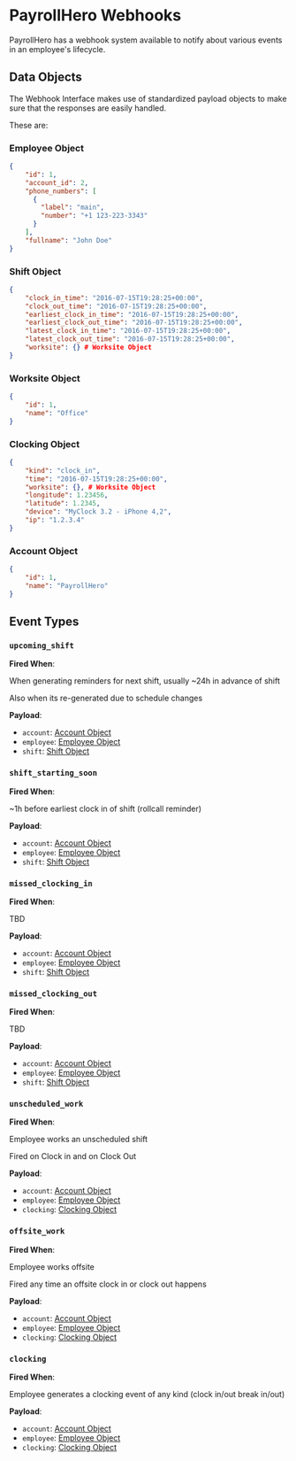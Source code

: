 # PayrollHero Webhooks

PayrollHero has a webhook system available to notify about various events in an employee's lifecycle.

## Data Objects

The Webhook Interface makes use of standardized payload objects to make sure that the responses are easily handled.

These are:

### Employee Object

```json
{
    "id": 1,
    "account_id": 2,
    "phone_numbers": [
      {
        "label": "main",
        "number": "+1 123-223-3343"
      }
    ],
    "fullname": "John Doe"
}
```

### Shift Object
```json
{
    "clock_in_time": "2016-07-15T19:28:25+00:00",
    "clock_out_time": "2016-07-15T19:28:25+00:00",
    "earliest_clock_in_time": "2016-07-15T19:28:25+00:00",
    "earliest_clock_out_time": "2016-07-15T19:28:25+00:00",
    "latest_clock_in_time": "2016-07-15T19:28:25+00:00",
    "latest_clock_out_time": "2016-07-15T19:28:25+00:00",
    "worksite": {} # Worksite Object
}
```

### Worksite Object
```json
{
    "id": 1,
    "name": "Office"
}
```

### Clocking Object
```json
{
    "kind": "clock_in",
    "time": "2016-07-15T19:28:25+00:00",
    "worksite": {}, # Worksite Object
    "longitude": 1.23456,
    "latitude": 1.2345,
    "device": "MyClock 3.2 - iPhone 4,2",
    "ip": "1.2.3.4"
}
```

### Account Object

```json
{
    "id": 1,
    "name": "PayrollHero"
}
```

## Event Types

### `upcoming_shift`

**Fired When**:

When generating reminders for next shift, usually ~24h in advance of shift

Also when its re-generated due to schedule changes

**Payload**:

 * `account`: [Account Object](#account-object)
 * `employee`: [Employee Object](#employee-object)
 * `shift`: [Shift Object](#shift-object)

### `shift_starting_soon`

**Fired When**:

~1h before earliest clock in of shift (rollcall reminder)

**Payload**:

 * `account`: [Account Object](#account-object)
 * `employee`: [Employee Object](#employee-object)
 * `shift`: [Shift Object](#shift-object)

### `missed_clocking_in`

**Fired When**:

TBD

**Payload**:

 * `account`: [Account Object](#account-object)
 * `employee`: [Employee Object](#employee-object)
 * `shift`: [Shift Object](#shift-object)

### `missed_clocking_out`

**Fired When**:

TBD

**Payload**:

 * `account`: [Account Object](#account-object)
 * `employee`: [Employee Object](#employee-object)
 * `shift`: [Shift Object](#shift-object)

### `unscheduled_work`

**Fired When**:

Employee works an unscheduled shift

Fired on Clock in and on Clock Out

**Payload**:

 * `account`: [Account Object](#account-object)
 * `employee`: [Employee Object](#employee-object)
 * `clocking`: [Clocking Object](#clocking-object)

### `offsite_work`

**Fired When**:

Employee works offsite

Fired any time an offsite clock in or clock out happens

**Payload**:

 * `account`: [Account Object](#account-object)
 * `employee`: [Employee Object](#employee-object)
 * `clocking`: [Clocking Object](#clocking-object)

### `clocking`

**Fired When**:

Employee generates a clocking event of any kind (clock in/out break in/out)

**Payload**:

 * `account`: [Account Object](#account-object)
 * `employee`: [Employee Object](#employee-object)
 * `clocking`: [Clocking Object](#clocking-object)

